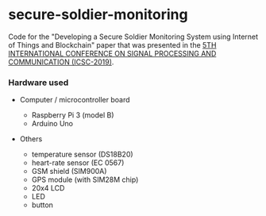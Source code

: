 # secure-soldier-monitoring

Code for the "Developing a Secure Soldier Monitoring System using Internet of Things and Blockchain" paper that was presented in the [5TH INTERNATIONAL CONFERENCE ON SIGNAL PROCESSING AND COMMUNICATION (ICSC-2019)](http://www.jiit.ac.in/jiit/ICSC/ICSC19/).

### Hardware used

* Computer / microcontroller board
  * Raspberry Pi 3 (model B)
  * Arduino Uno

* Others
  * temperature sensor (DS18B20)
  * heart-rate sensor (EC 0567)
  * GSM shield (SIM900A)
  * GPS module (with SIM28M chip)
  * 20x4 LCD
  * LED
  * button
